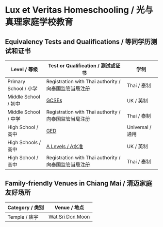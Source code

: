 # Lux et Veritas Homeschooling / 光与真理家庭学校教育

## Equivalency Tests and Qualifications / 等同学历测试和证书

| Level / 等级 | Test or Qualification / 测试或证书 | 学制 |
|---|---|---|
| Primary School / 小学 | Registration with Thai authority / 向泰国监管当局注册 | Thai / 泰制 |
| Middle School / 初中 | [GCSEs](https://qualifications.pearson.com/en/qualifications/edexcel-gcses.html) | UK / 英制 |
| Middle School / 中学 | Registration with Thai authority / 向泰国监管当局注册 | Thai / 泰制 |
| High School / 高中 | [GED](https://www.ged.com/en/) | Universal / 通用 |
| High Schools / 高中 | [A Levels / A水准](https://qualifications.pearson.com/en/qualifications/edexcel-a-levels.html) | UK / 英制 |
| High School / 高中 | Registration with Thai authority / 向泰国监管当局注册 | Thai / 泰制 |

## Family-friendly Venues in Chiang Mai / 清迈家庭友好场所

| Category / 类别 | Venue / 地点 |
|---|---|
| Temple / 庙宇 | [Wat Sri Don Moon](https://maps.app.goo.gl/nYUPTamv3HmmnN548) |
